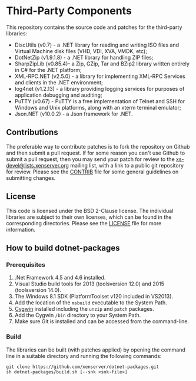 # Third-Party Components

This repository contains the source code and patches for the third-party
libraries:

* DiscUtils (v0.7) - a .NET library for reading and writing ISO files
  and Virtual Machine disk files (VHD, VDI, XVA, VMDK, etc);
* DotNetZip (v1.9.1.8) - a .NET library for handling ZIP files;
* SharpZipLib (v0.85.4)- a Zip, GZip, Tar and BZip2 library written
  entirely in C# for the .NET platform;
* XML-RPC.NET (v2.5.0) - a library for implementing XML-RPC Services
  and clients in the .NET environment;
* log4net (v1.2.13) - a library providing logging services for purposes
  of application debugging and auditing;
* PuTTY (v0.67) - PuTTY is a free implementation of Telnet and SSH for
  Windows and Unix platforms, along with an xterm terminal emulator;
* Json.NET (v10.0.2) - a Json framework for .NET.

## Contributions

The preferable way to contribute patches is to fork the repository on Github and
then submit a pull request. If for some reason you can't use Github to submit a
pull request, then you may send your patch for review to the
xs-devel@lists.xenserver.org mailing list, with a link to a public git repository
for review. Please see the [CONTRIB](CONTRIB) file for some general guidelines on submitting
changes.

## License

This code is licensed under the BSD 2-Clause license. The individual libraries
are subject to their own licenses, which can be found in the corresponding
directories. Please see the [LICENSE](LICENSE) file for more information.

## How to build dotnet-packages

### Prerequisites

1. .Net Framework 4.5 and 4.6 installed.
2. Visual Studio build tools for 2013 (toolsversion 12.0) and 2015 (toolsversion 14.0).
3. The Windows 8.1 SDK (PlatformToolset v120 included in VS2013).
4. Add the location of the `msbuild` executable to the System Path.
5. [Cygwin](http://www.cygwin.com) installed including the `unzip` and `patch` packages.
6. Add the Cygwin `/bin` directory to your System Path.
7. Make sure Git is installed and can be accessed from the command-line.

### Build

The libraries can be built (with patches applied) by opening the command line in
a suitable directory and running the following commands:

```shell
git clone https://github.com/xenserver/dotnet-packages.git
sh dotnet-packages/build.sh [--snk <snk-file>]
```
